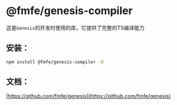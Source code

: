 # @fmfe/genesis-compiler
这是`Genesis`的开发时使用的库，它提供了完整的TS编译能力

## 安装：
```bash
npm install @fmfe/genesis-compiler -D
```
## 文档：
[https://github.com/fmfe/genesis](https://github.com/fmfe/genesis)
